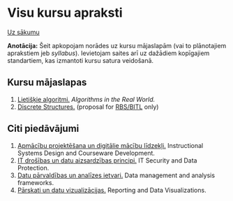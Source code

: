 # Visu kursu apraksti

[Uz sākumu](http://85.254.250.28/learning/LU/)

**Anotācija:** Šeit apkopojam norādes uz kursu 
mājaslapām (vai to plānotajiem aprakstiem jeb *syllabus*). 
Ievietojam saites arī uz dažādiem kopīgajiem standartiem, 
kas izmantoti kursu satura veidošanā.

## Kursu mājaslapas

1. [Lietišķie algoritmi.](../algorithms/index.html) 
*Algorithms in the Real World.*
2. [Discrete Structures.](../discrete/index.html) (proposal for [RBS/BITL](http://www.bitl.lv/) only)

## Citi piedāvājumi

1. [Apmācību projektēšana un digitālie mācību līdzekļi.](../isd/isd-description_lv.html)
Instructional Systems Design and Courseware Development.
2. [IT drošības un datu aizsardzības principi.](../itsecurity/itsecurity-description_lv.html) IT Security and Data Protection.
3. [Datu pārvaldības un analīzes ietvari.](../datamgmt/datamgmt-description_lv.html) Data management and analysis frameworks.
4. [Pārskati un datu vizualizācijas.](../visualizations/visualizations-description_lv.html) Reporting and Data Visualizations.




